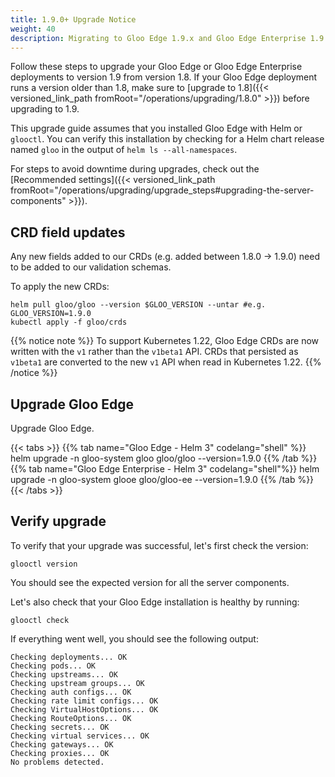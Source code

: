 ```yaml
---
title: 1.9.0+ Upgrade Notice
weight: 40
description: Migrating to Gloo Edge 1.9.x and Gloo Edge Enterprise 1.9.x
---
```


Follow these steps to upgrade your Gloo Edge or Gloo Edge Enterprise deployments to version 1.9 from version 1.8. If
your Gloo Edge deployment runs a version older than 1.8, make sure to [upgrade to 1.8]({{< versioned_link_path fromRoot="/operations/upgrading/1.8.0" >}}) before upgrading to 1.9.

This upgrade guide assumes that you installed Gloo Edge with Helm or `glooctl`. You can verify this installation by checking for a Helm chart release named `gloo` in the output of `helm ls --all-namespaces`.

For steps to avoid downtime during upgrades, check out the [Recommended settings]({{< versioned_link_path fromRoot="/operations/upgrading/upgrade_steps#upgrading-the-server-components" >}}).

## CRD field updates

Any new fields added to our CRDs (e.g. added between 1.8.0 -> 1.9.0) need to be added to our validation schemas.

To apply the new CRDs:
```
helm pull gloo/gloo --version $GLOO_VERSION --untar #e.g. GLOO_VERSION=1.9.0
kubectl apply -f gloo/crds
```

{{% notice note %}}
To support Kubernetes 1.22, Gloo Edge CRDs are now written with the `v1` rather than the `v1beta1` API. CRDs that persisted as `v1beta1` are converted to the new `v1` API when read in Kubernetes 1.22.
{{% /notice %}}

## Upgrade Gloo Edge

Upgrade Gloo Edge.

{{< tabs >}}
{{% tab name="Gloo Edge - Helm 3" codelang="shell" %}}
helm upgrade -n gloo-system gloo gloo/gloo --version=1.9.0
{{% /tab %}}
{{% tab name="Gloo Edge Enterprise - Helm 3" codelang="shell"%}}
helm upgrade -n gloo-system glooe gloo/gloo-ee --version=1.9.0
{{% /tab %}}
{{< /tabs >}}


## Verify upgrade
To verify that your upgrade was successful, let's first check the version:

```shell script
glooctl version
```

You should see the expected version for all the server components.

Let's also check that your Gloo Edge installation is healthy by running:

```shell script
glooctl check
```

If everything went well, you should see the following output:

```shell script
Checking deployments... OK
Checking pods... OK
Checking upstreams... OK
Checking upstream groups... OK
Checking auth configs... OK
Checking rate limit configs... OK
Checking VirtualHostOptions... OK
Checking RouteOptions... OK
Checking secrets... OK
Checking virtual services... OK
Checking gateways... OK
Checking proxies... OK
No problems detected.
```
